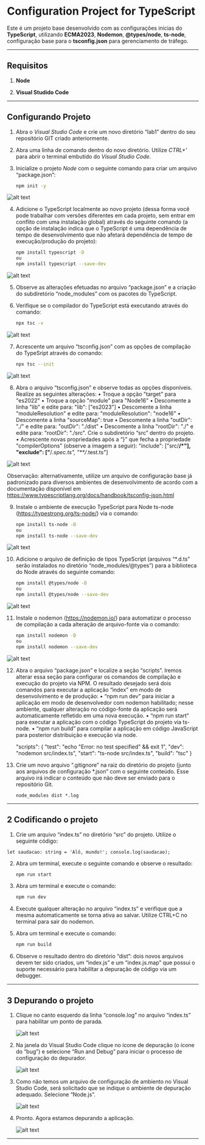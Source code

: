 # Configuration Project for TypeScript

Este é um projeto base desenvolvido com as configurações inicias do **TypeScript**, utilizando **ECMA2023**, **Nodemon**, **@types/node**, **ts-node**, configuração base para o **tsconfig.json** para gerenciamento de tráfego.

---

## **Requisitos**

1. **Node**

2. **Visual Studido Code**

---

## **Configurando Projeto**

1. Abra o *Visual Studio Code* e crie um novo diretório “lab1” dentro do seu repositório GIT criado anteriormente.

2. Abra uma linha de comando dentro do novo diretório. Utilize *CTRL+’* para abrir o terminal embutido do *Visual Studio Code*.

3. Inicialize o projeto *Node* com o seguinte comando para criar um arquivo “package.json”:

    ```bash
    npm init -y

![alt text](image.png)

4. Adicione o TypeScript localmente ao novo projeto (dessa forma você pode trabalhar com versões diferentes em cada projeto, sem entrar em conflito com uma instalação global) através do seguinte comando (a opção de instalação indica que o TypeScript é uma dependência de tempo de desenvolvimento que não afetará dependência de tempo de execução/produção do projeto):
    ```bash
    npm install typescript -D
    ou
    npm install typescript --save-dev

![alt text](image-1.png)

5. Observe as alterações efetuadas no arquivo “package.json” e a criação do subdiretório “node_modules” com os pacotes do TypeScript.

6. Verifique se o compilador do TypeScript está executando através do comando:
    ```bash
    npx tsc -v

![alt text](image-2.png)

7. Acrescente um arquivo “tsconfig.json” com as opções de compilação do TypeSript através do comando:
    ```bash
    npx tsc --init

![alt text](image-3.png)

8. Abra o arquivo “tsconfig.json” e observe todas as opções disponíveis. Realize as seguintes alterações:
    •	Troque a opção "target" para "es2022"
    •	Troque a opção "module" para "Node16"
    •	Descomente a linha "lib" e edite para: "lib": ["es2023"]
    •	Descomente a linha "moduleResolution" e edite para: "moduleResolution": "node16"
    •	Descomente a linha "sourceMap": true
    •	Descomente a linha "outDir": "./" e edite para: "outDir": "./dist"
    •	Descomente a linha "rootDir": "./" e edite para: "rootDir": "./src". Crie o subdiretório “src” dentro do projeto.
    •	Acrescente novas propriedades após a “}” que fecha a propriedade "compilerOptions" (observe a imagem a seguir):
    "include": ["src/**/*"],
    "exclude": ["**/*.spec.ts", "**/*.test.ts"]

![alt text](image-4.png)

Observação: alternativamente, utilize um arquivo de configuração base já padronizado para diversos ambientes de desenvolvimento de acordo com a documentação disponível em https://www.typescriptlang.org/docs/handbook/tsconfig-json.html 

9. Instale o ambiente de execução TypeScript para Node ts-node (https://typestrong.org/ts-node/) via o comando:
    ```bash
    npm install ts-node -D
    ou
    npm install ts-node --save-dev

![alt text](image-5.png)

10. Adicione o arquivo de definição de tipos TypeScript (arquivos “*.d.ts” serão instalados no diretório “node_modules/@types”) para a biblioteca do Node através do seguinte comando:
    ```bash
    npm install @types/node -D
    ou
    npm install @types/node --save-dev

![alt text](image-6.png)

11. Instale o nodemon (https://nodemon.io/) para automatizar o processo de compilação a cada alteração de arquivo-fonte via o comando:
    ```bash
    npm install nodemon -D
    ou
    npm install nodemon --save-dev

![alt text](image-7.png)

12. Abra o arquivo “package.json” e localize a seção “scripts”. Iremos alterar essa seção para configurar os comandos de compilação e execução do projeto via NPM. O resultado desejado será dois comandos para executar a aplicação “index” em modo de desenvolvimento e de produção:
    •	“npm run dev” para iniciar a aplicação em modo de desenvolvedor com nodemon habilitado; nesse ambiente, qualquer alteração no código-fonte da aplicação será automaticamente refletido em uma nova execução.
    •	“npm run start” para executar a aplicação com o código TypeScript do projeto via ts-node.
    •	“npm run build” para compilar a aplicação em código JavaScript para posterior distribuição e execução via node.

    "scripts": {
        "test": "echo \"Error: no test specified\" && exit 1",
        "dev": "nodemon src/index.ts",
        "start": "ts-node src/index.ts",
        "build": "tsc"
    }

13. Crie um novo arquivo “.gitignore” na raiz do diretório do projeto (junto aos arquivos de configuração *.json” com o seguinte conteúdo. Esse arquivo irá indicar o conteúdo que não deve ser enviado para o repositório Git.

    `node_modules
    dist
    *.log`

---

## **2 Codificando o projeto**

1. Crie um arquivo “index.ts” no diretório “src” do projeto. Utilize o seguinte código:

`let saudacao: string = 'Alô, mundo!';
console.log(saudacao);`

2. Abra um terminal, execute o seguinte comando e observe o resultado:
    ```bash
    npm run start

3. Abra um terminal e execute o comando:
    ```bash
    npm run dev

4. Execute qualquer alteração no arquivo “index.ts” e verifique que a mesma automaticamente se torna ativa ao salvar. Utilize CTRL+C no terminal para sair do nodemon.

5. Abra um terminal e execute o comando:
    ```bash
    npm run build

6. Observe o resultado dentro do diretório “dist”: dois novos arquivos devem ter sido criados, um “index.js” e um “index.js.map” que possui o suporte necessário para habilitar a depuração de código via um debugger.


---

## **3 Depurando o projeto**

1. Clique no canto esquerdo da linha “console.log” no arquivo “index.ts” para habilitar um ponto de parada.

    ![alt text](image-8.png)

2. Na janela do Visual Studio Code clique no ícone de depuração (o ícone do “bug”) e selecione “Run and Debug” para iniciar o processo de configuração do depurador.

    ![alt text](image-9.png)

3. Como não temos um arquivo de configuração de ambiento no Visual Studio Code, será solicitado que se indique o ambiente de depuração adequado. Selecione “Node.js”.

    ![alt text](image-10.png)

4. Pronto. Agora estamos depurando a aplicação.

    ![alt text](image-11.png)


---
